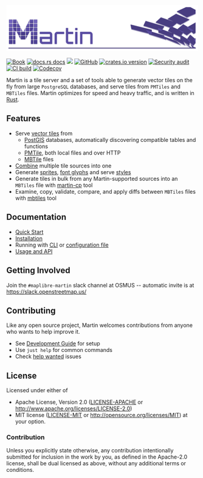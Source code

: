 [![Martin](https://raw.githubusercontent.com/maplibre/martin/main/logo.png)](https://maplibre.org/martin/)

[![Book](https://img.shields.io/badge/docs-Book-informational)](https://maplibre.org/martin)
[![docs.rs docs](https://docs.rs/martin/badge.svg)](https://docs.rs/martin)
[![](https://img.shields.io/badge/Slack-%23maplibre--martin-blueviolet?logo=slack)](https://slack.openstreetmap.us/)
[![GitHub](https://img.shields.io/badge/github-maplibre/martin-8da0cb?logo=github)](https://github.com/maplibre/martin)
[![crates.io version](https://img.shields.io/crates/v/martin.svg)](https://crates.io/crates/martin)
[![Security audit](https://github.com/maplibre/martin/workflows/Security%20audit/badge.svg)](https://github.com/maplibre/martin/security)
[![CI build](https://github.com/maplibre/martin/actions/workflows/ci.yml/badge.svg)](https://github.com/maplibre/martin/actions)
[![Codecov](https://img.shields.io/codecov/c/github/maplibre/martin)](https://app.codecov.io/gh/maplibre/martin)

Martin is a tile server and a set of tools able to generate vector tiles on the fly
from large `PostgreSQL` databases, and serve tiles from `PMTiles` and `MBTiles` files. Martin optimizes for speed and heavy traffic, and is written in [Rust](https://github.com/rust-lang/rust).

## Features

* Serve [vector tiles](https://github.com/mapbox/vector-tile-spec) from
  * [PostGIS](https://github.com/postgis/postgis) databases, automatically discovering compatible tables and functions
  * [PMTile](https://protomaps.com/blog/pmtiles-v3-whats-new), both local files and over HTTP
  * [MBTile](https://github.com/mapbox/mbtiles-spec) files
* [Combine](https://maplibre.org/martin/sources-composite.html) multiple tile sources into one
* Generate [sprites](https://maplibre.org/martin/sources-sprites.html), [font glyphs](https://maplibre.org/martin/sources-fonts.html) and serve [styles](https://maplibre.org/martin/sources-styles.html)
* Generate tiles in bulk from any Martin-supported sources into an `MBTiles` file with [martin-cp](https://maplibre.org/martin/martin-cp.html) tool
* Examine, copy, validate, compare, and apply diffs between `MBTiles` files with [mbtiles](https://maplibre.org/martin/tools.html#mbtiles) tool

## Documentation

* [Quick Start](https://maplibre.org/martin/quick-start.html)
* [Installation](https://maplibre.org/martin/installation.html)
* Running with [CLI](https://maplibre.org/martin/run-with-cli.html)
  or [configuration file](https://maplibre.org/martin/config-file.html)
* [Usage and API](https://maplibre.org/martin/using.html)

## Getting Involved

Join the `#maplibre-martin` slack channel at OSMUS -- automatic invite is at <https://slack.openstreetmap.us/>

## Contributing

Like any open source project, Martin welcomes contributions from anyone who wants to help improve it.

* See [Development Guide](https://maplibre.org/martin/development.html) for setup
* Use `just help` for common commands
* Check [help wanted](https://github.com/maplibre/martin/issues?q=is%3Aissue+is%3Aopen+label%3A%22help+wanted%22) issues

## License

Licensed under either of

* Apache License, Version 2.0 ([LICENSE-APACHE](LICENSE-APACHE) or <http://www.apache.org/licenses/LICENSE-2.0>)
* MIT license ([LICENSE-MIT](LICENSE-MIT) or <http://opensource.org/licenses/MIT>)
  at your option.

### Contribution

Unless you explicitly state otherwise, any contribution intentionally
submitted for inclusion in the work by you, as defined in the
Apache-2.0 license, shall be dual licensed as above, without any
additional terms or conditions.
